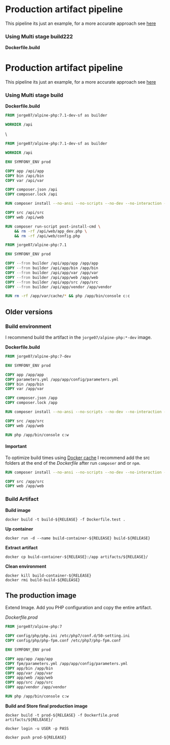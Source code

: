 # Production artifact pipeline

This pipeline its just an example, for a more accurate approach see [here](https://github.com/jorge07/ddd-playground)

### Using Multi stage build222

**Dockerfile.build**


# Production artifact pipeline

This pipeline its just an example, for a more accurate approach see [here](https://github.com/jorge07/ddd-playground)

### []()Using Multi stage build

**Dockerfile.build**

```Dockerfile
FROM jorge07/alpine-php:7.1-dev-sf as builder

WORKDIR /api
```

\



```Dockerfile
FROM jorge07/alpine-php:7.1-dev-sf as builder

WORKDIR /api

ENV SYMFONY_ENV prod

COPY app /api/app
COPY bin /api/bin
COPY var /api/var

COPY composer.json /api
COPY composer.lock /api

RUN composer install --no-ansi --no-scripts --no-dev --no-interaction --no-progress --optimize-autoloader

COPY src /api/src
COPY web /api/web

RUN composer run-script post-install-cmd \
    && rm -rf /api/web/app_dev.php \
    && rm -rf /api/web/config.php

FROM jorge07/alpine-php:7.1

ENV SYMFONY_ENV prod

COPY --from builder /api/app/app /app/app
COPY --from builder /api/app/bin /app/bin
COPY --from builder /api/app/var /app/var
COPY --from builder /api/app/web /app/web
COPY --from builder /api/app/src /app/src
COPY --from builder /api/app/vendor /app/vendor

RUN rm -rf /app/var/cache/* && php /app/bin/console c:c
```

## Older versions

### Build environment

I recommend build the artifact in the `jorge07/alpine-php:*-dev` image.

**Dockerfile.build**

```Dockerfile
FROM jorge07/alpine-php:7-dev

ENV SYMFONY_ENV prod

COPY app /app/app
COPY parameters.yml /app/app/config/parameters.yml
COPY bin /app/bin
COPY var /app/var

COPY composer.json /app
COPY composer.lock /app

RUN composer install --no-ansi --no-scripts --no-dev --no-interaction --no-progress --optimize-autoloader

COPY src /app/src
COPY web /app/web

RUN php /app/bin/console c:w
```

#### Important

To optimize build times using [Docker cache](https://docs.docker.com/engine/userguide/eng-image/dockerfile_best-practices/#/build-cache) I recommend add the src folders at the end of the *Dockerfile* after run `composer` and or `npm`.

```Dockerfile
RUN composer install --no-ansi --no-scripts --no-dev --no-interaction --no-progress --optimize-autoloader

COPY src /app/src
COPY web /app/web
```

### Build Artifact

**Build image**

```
docker build -t build-${RELEASE} -f Dockerfile.test .
```

**Up container**

```
docker run -d --name build-container-${RELEASE} build-${RELEASE}
```

**Extract artifact**

```
docker cp build-container-${RELEASE}:/app artifacts/${RELEASE}/
```

**Clean environment**

```
docker kill build-container-${RELEASE}
docker rmi build-build-${RELEASE}
```

## The production image

Extend Image. Add you PHP configuration and copy the entire artifact.

*Dockerfile.prod*

```Dockerfile
FROM jorge07/alpine-php:7

COPY config/php/php.ini /etc/php7/conf.d/50-setting.ini
COPY config/php/php-fpm.conf /etc/php7/php-fpm.conf

ENV SYMFONY_ENV prod

COPY app/app /app/app
COPY fpm/parameters.yml /app/app/config/parameters.yml
COPY app/bin /app/bin
COPY app/var /app/var
COPY app/web /app/web
COPY app/src /app/src
COPY app/vendor /app/vendor

RUN php /app/bin/console c:w
```

**Build and Store final production image**

```
docker build -t prod-${RELEASE} -f Dockerfile.prod artifacts/${RELEASE}/

docker login -u USER -p PASS

docker push prod-${RELEASE}
```

